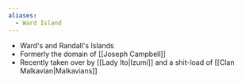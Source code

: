 ```yaml
---
aliases:
  - Ward Island
---
```

- Ward's and Randall's Islands
- Formerly the domain of [[Joseph Campbell]]
- Recently taken over by [[Lady Ito|Izumi]] and a shit-load of [[Clan Malkavian|Malkavians]]
